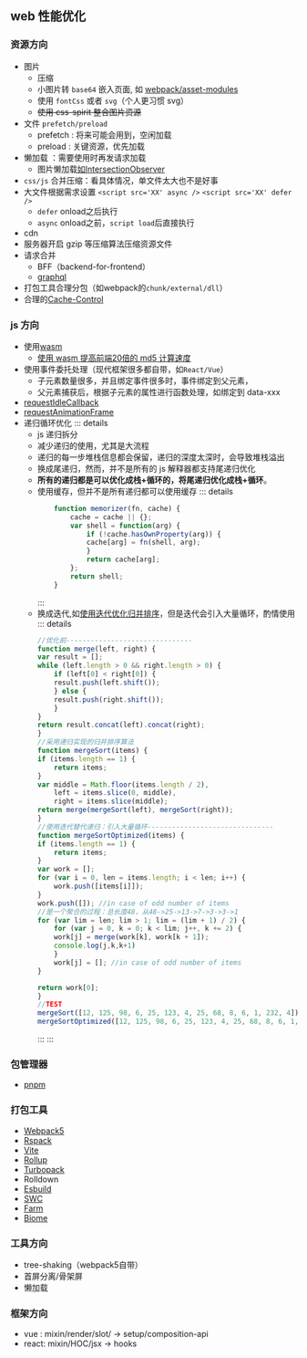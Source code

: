 ## web 性能优化

### 资源方向

- 图片
    - 压缩
    - 小图片转 `base64` 嵌入页面, 如 [webpack/asset-modules](https://webpack.js.org/guides/asset-modules/)
    - 使用 `fontCss` 或者 `svg`（个人更习惯 svg）
    - ~~使用 css-spirit 整合图片资源~~
- 文件 `prefetch/preload`
  - prefetch : 将来可能会用到，空闲加载
  - preload : 关键资源，优先加载
- 懒加载 ：需要使用时再发请求加载
    - 图片懒加载[如IntersectionObserver](https://developer.mozilla.org/zh-CN/docs/Web/API/IntersectionObserver)
- `css/js` 合并压缩：看具体情况，单文件太大也不是好事
- 大文件根据需求设置 `<script src='XX' async />` `<script src='XX' defer />`
    - `defer` onload之后执行
    - `async` onload之前，`script load`后直接执行
- cdn
- 服务器开启 gzip 等压缩算法压缩资源文件
- 请求合并
    - BFF（backend-for-frontend）
    - [graphql](https://graphql.org/)
- 打包工具合理分包（如webpack的`chunk/external/dll`）
- 合理的[Cache-Control](https://developer.mozilla.org/zh-CN/docs/Web/HTTP/Headers/Cache-Control)


### js 方向

- 使用[wasm](https://developer.mozilla.org/zh-CN/docs/WebAssembly)
    - [使用 wasm 提高前端20倍的 md5 计算速度](https://juejin.cn/post/7319541565318398003)
- 使用事件委托处理（现代框架很多都自带，如`React/Vue`）
  - 子元素数量很多，并且绑定事件很多时，事件绑定到父元素，
  - 父元素捕获后，根据子元素的属性进行函数处理，如绑定到 data-xxx
- [requestIdleCallback](https://developer.mozilla.org/zh-CN/docs/Web/API/Window/requestIdleCallback)
- [requestAnimationFrame](https://developer.mozilla.org/zh-CN/docs/Web/API/window/requestAnimationFrame)
- 递归循环优化
    ::: details
    - js 递归拆分
    - 减少递归的使用，尤其是大流程
    - 递归的每一步堆栈信息都会保留，递归的深度太深时，会导致堆栈溢出
    - 换成尾递归，然而，并不是所有的 js 解释器都支持尾递归优化
    - **所有的递归都是可以优化成栈+循环的，将尾递归优化成栈+循环**。
    - 使用缓存，但并不是所有递归都可以使用缓存
        ::: details
        ```js
            function memorizer(fn, cache) {
                cache = cache || {};
                var shell = function(arg) {
                    if (!cache.hasOwnProperty(arg)) {
                    cache[arg] = fn(shell, arg);
                    }
                    return cache[arg];
                };
                return shell;
            }
        ```
        :::
    - 换成迭代,如[使用迭代优化归并排序](#merge)，但是迭代会引入大量循环，酌情使用
        ::: details
        ```js
        //优化前-------------------------------
        function merge(left, right) {
        var result = [];
        while (left.length > 0 && right.length > 0) {
            if (left[0] < right[0]) {
            result.push(left.shift());
            } else {
            result.push(right.shift());
            }
        }
        return result.concat(left).concat(right);
        }
        //采用递归实现的归并排序算法
        function mergeSort(items) {
        if (items.length == 1) {
            return items;
        }
        var middle = Math.floor(items.length / 2),
            left = items.slice(0, middle),
            right = items.slice(middle);
        return merge(mergeSort(left), mergeSort(right));
        }
        //使用迭代替代递归：引入大量循环-------------------------------
        function mergeSortOptimized(items) {
        if (items.length == 1) {
            return items;
        }
        var work = [];
        for (var i = 0, len = items.length; i < len; i++) {
            work.push([items[i]]);
        }
        work.push([]); //in case of odd number of items
        //是一个聚合的过程：总长度48，从48->25->13->7->3->3->1
        for (var lim = len; lim > 1; lim = (lim + 1) / 2) {
            for (var j = 0, k = 0; k < lim; j++, k += 2) {
            work[j] = merge(work[k], work[k + 1]);
            console.log(j,k,k+1)
            }
            work[j] = []; //in case of odd number of items
        }
        
        return work[0];
        }
        //TEST
        mergeSort([12, 125, 98, 6, 25, 123, 4, 25, 68, 8, 6, 1, 232, 4]);
        mergeSortOptimized([12, 125, 98, 6, 25, 123, 4, 25, 68, 8, 6, 1, 232, 4]);
        ```
        :::
    :::

### 包管理器
- [pnpm](https://pnpm.io/)

### 打包工具
- [Webpack5](https://webpack.js.org/)
- [Rspack](https://www.rspack.dev/zh/guide/introduction.html)
- [Vite](https://vitejs.dev/)
- [Rollup](https://rollupjs.org/)
- [Turbopack](https://turbo.build)
- Rolldown
- [Esbuild](https://esbuild.github.io/)
- [SWC](https://swc.rs/)
- [Farm](https://github.com/farm-fe/farm)
- [Biome](https://github.com/biomejs/biome)

### 工具方向
- tree-shaking（webpack5自带）
- 首屏分离/骨架屏
- 懒加载

### 框架方向
- vue : mixin/render/slot/  ->  setup/composition-api
- react: mixin/HOC/jsx      ->  hooks